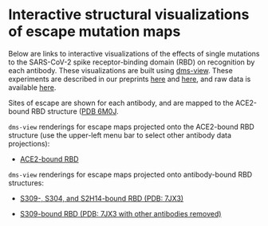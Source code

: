 # Interactive structural visualizations of escape mutation maps

Below are links to interactive visualizations of the effects of single mutations to the SARS-CoV-2 spike receptor-binding domain (RBD) on recognition by each antibody. These visualizations are built using [dms-view](https://dms-view.github.io/docs/). These experiments are described in our preprints [here](https://www.biorxiv.org/content/10.1101/2021.04.06.438709v1) and [here](https://www.biorxiv.org/content/10.1101/2021.04.07.438818v1), and raw data is available [here](https://github.com/jbloomlab/SARS-CoV-2-RBD_MAP_Vir_mAbs/blob/main/results/supp_data/vir_antibodies_raw_data.csv).

Sites of escape are shown for each antibody, and are mapped to the ACE2-bound RBD structure ([PDB 6M0J](https://www.rcsb.org/structure/6M0J).

`dms-view` renderings for escape maps projected onto the ACE2-bound RBD structure (use the upper-left menu bar to select other antibody data projections):
 - <a href="https://dms-view.github.io/?markdown-url=https%3A%2F%2Fraw.githubusercontent.com%2Fjbloomlab%2FSARS-CoV-2-RBD_MAP_Vir_mAbs%2Fmain%2Fdata%2Fdms-view_metadata.md%3Ftoken%3DABECTFIRLI3HCW5YO65AGXLAKUFWI&pdb-url=https%3A%2F%2Fraw.githubusercontent.com%2Fjbloomlab%2FSARS-CoV-2-RBD_MAP_Vir_mAbs%2Fmain%2Fdata%2Fpdbs%2F6M0J.pdb%3Ftoken%3DABECTFI3UKKLSHGQJPHFKFLAKUFX2&data-url=https%3A%2F%2Fraw.githubusercontent.com%2Fjbloomlab%2FSARS-CoV-2-RBD_MAP_Vir_mAbs%2Fmain%2Fresults%2Fsupp_data%2Fvir_antibodies_6m0j_dms-view_data.csv%3Ftoken%3DABECTFKCQANFFJD3RTP7N53AKUF3A&condition=S2H97&site_metric=site_total+escape&mutation_metric=mut_escape+color+ACE2+bind&selected_sites=393%2C394%2C396%2C428%2C462%2C514%2C516%2C518%2C520&protein-data-color=&protein-other-color=pink" target="_blank">ACE2-bound RBD</a> 

`dms-view` renderings for escape maps projected onto antibody-bound RBD structures:
 - <a href="https://dms-view.github.io/?markdown-url=https%3A%2F%2Fraw.githubusercontent.com%2Fjbloomlab%2FSARS-CoV-2-RBD_MAP_Vir_mAbs%2Fmain%2Fdata%2Fdms-view_metadata.md%3Ftoken%3DABECTFIRLI3HCW5YO65AGXLAKUFWI&pdb-url=https%3A%2F%2Fraw.githubusercontent.com%2Fjbloomlab%2FSARS-CoV-2-RBD_MAP_Vir_mAbs%2Fmain%2Fdata%2Fpdbs%2F7jx3.pdb%3Ftoken%3DABECTFIYMLJZ5GELPYIRWITAKUGTE&data-url=https%3A%2F%2Fraw.githubusercontent.com%2Fjbloomlab%2FSARS-CoV-2-RBD_MAP_Vir_mAbs%2Fmain%2Fresults%2Fsupp_data%2Fvir_antibodies_7JX3_dms-view_data.csv%3Ftoken%3DABECTFLS7HV6O3ATEY5GYXTAKUGLM&condition=S2H14&site_metric=site_total+escape&mutation_metric=mut_escape+color+ACE2+bind&selected_sites=403%2C417%2C449%2C455%2C456%2C473%2C489%2C496%2C498%2C499%2C500%2C501&protein-data-color=&protein-other-color=darkblue" target="_blank">S309-, S304, and S2H14-bound RBD (PDB: 7JX3)</a> 
  
 - <a href="https://dms-view.github.io/?markdown-url=https%3A%2F%2Fraw.githubusercontent.com%2Fjbloomlab%2FSARS-CoV-2-RBD_MAP_Vir_mAbs%2Fmain%2Fdata%2Fdms-view_metadata.md%3Ftoken%3DABECTFIRLI3HCW5YO65AGXLAKUFWI&pdb-url=https%3A%2F%2Fraw.githubusercontent.com%2Fjbloomlab%2FSARS-CoV-2-RBD_MAP_Vir_mAbs%2Fmain%2Fdata%2Fpdbs%2F7jx3_S309only.pdb%3Ftoken%3DABECTFIYMLJZ5GELPYIRWITAKUGTE&data-url=https%3A%2F%2Fraw.githubusercontent.com%2Fjbloomlab%2FSARS-CoV-2-RBD_MAP_Vir_mAbs%2Fmain%2Fresults%2Fsupp_data%2Fvir_antibodies_7JX3_dms-view_data.csv%3Ftoken%3DABECTFLS7HV6O3ATEY5GYXTAKUGLM&condition=S309&site_metric=site_total+escape&mutation_metric=mut_escape+color+ACE2+bind&selected_sites=&protein-data-color=&protein-other-color=darkblue" target="_blank">S309-bound RBD (PDB: 7JX3 with other antibodies removed)</a>
